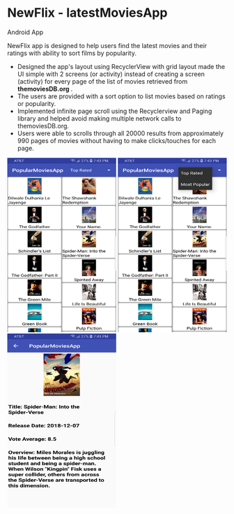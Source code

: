 # NewFlix - latestMoviesApp
Android App

NewFlix app is designed to help users find the latest movies and their ratings with ability to sort films by popularity.

<ul>
<li>Designed the app's layout using RecyclerView with grid layout made the UI simple with 2 screens (or activity)
instead of creating a screen (activity) for every page of the list of movies retrieved from <b>themoviesDB.org </b>. </li>
<li>The users are provided with a sort option to list movies based on ratings or popularity. </li>
<li>Implemented infinite page scroll using the Recyclerview and Paging library and helped avoid making multiple
    network calls to themoviesDB.org.</li>
    <li> Users were able to scrolls through all 20000 results from approximately 990
    pages of movies without having to make clicks/touches for each page. </li>
</ul>

<p>
    <img src="NewFlix_MoviesList.jpg" height="400" width="250">
    <img src="Newflix_sortOption.jpg" height="400" width="250">
    <img src="Newflix_detailPage.jpg" height="400" width="250">
</p>
